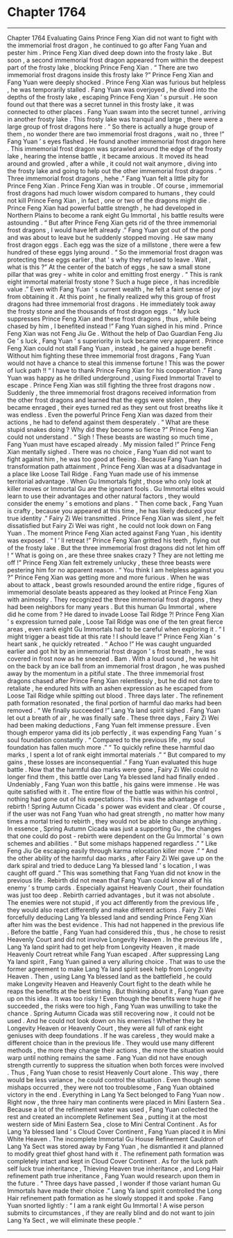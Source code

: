 
# Chapter 1764


---

Chapter 1764 Evaluating Gains
Prince Feng Xian did not want to fight with the immemorial frost dragon , he continued to go after Fang Yuan and pester him .
Prince Feng Xian dived deep down into the frosty lake .
But soon , a second immemorial frost dragon appeared from within the deepest part of the frosty lake , blocking Prince Feng Xian .
“ There are two immemorial frost dragons inside this frosty lake ?” Prince Feng Xian and Fang Yuan were deeply shocked .
Prince Feng Xian was furious but helpless , he was temporarily stalled .
Fang Yuan was overjoyed , he dived into the depths of the frosty lake , escaping Prince Feng Xian ’ s pursuit .
He soon found out that there was a secret tunnel in this frosty lake , it was connected to other places .
Fang Yuan swam into the secret tunnel , arriving in another frosty lake .
This frosty lake was tranquil and large , there were a large group of frost dragons here .
“ So there is actually a huge group of them , no wonder there are two immemorial frost dragons , wait no , three !” Fang Yuan ’ s eyes flashed .
He found another immemorial frost dragon here .
This immemorial frost dragon was sprawled around the edge of the frosty lake , hearing the intense battle , it became anxious .
It moved its head around and growled , after a while , it could not wait anymore , diving into the frosty lake and going to help out the other immemorial frost dragons .
“ Three immemorial frost dragons , hehe .” Fang Yuan felt a little pity for Prince Feng Xian .
Prince Feng Xian was in trouble .
Of course , immemorial frost dragons had much lower wisdom compared to humans , they could not kill Prince Feng Xian , in fact , one or two of the dragons might die .
Prince Feng Xian had powerful battle strength , he had developed in Northern Plains to become a rank eight Gu Immortal , his battle results were astounding .
“ But after Prince Feng Xian gets rid of the three immemorial frost dragons , I would have left already .”
Fang Yuan got out of the pond and was about to leave but he suddenly stopped moving .
He saw many frost dragon eggs .
Each egg was the size of a millstone , there were a few hundred of these eggs lying around .
“ So the immemorial frost dragon was protecting these eggs earlier , that ’ s why they refused to leave . Wait , what is this ?”
At the center of the batch of eggs , he saw a small stone pillar that was grey - white in color and emitting frost energy .
“ This is rank eight immortal material frosty stone ? Such a huge piece , it has incredible value .”
Even with Fang Yuan ’ s current wealth , he felt a faint sense of joy from obtaining it .
At this point , he finally realized why this group of frost dragons had three immemorial frost dragons .
He immediately took away the frosty stone and the thousands of frost dragon eggs .
“ My luck suppresses Prince Feng Xian and these frost dragons , thus , while being chased by him , I benefited instead !” Fang Yuan sighed in his mind .
Prince Feng Xian was not Feng Jiu Ge .
Without the help of Dao Guardian Feng Jiu Ge ’ s luck , Fang Yuan ’ s superiority in luck became very apparent .
Prince Feng Xian could not stall Fang Yuan , instead , he gained a huge benefit . Without him fighting these three immemorial frost dragons , Fang Yuan would not have a chance to steal this immense fortune !
This was the power of luck path !!
“ I have to thank Prince Feng Xian for his cooperation .” Fang Yuan was happy as he drilled underground , using Fixed Immortal Travel to escape .
Prince Feng Xian was still fighting the three frost dragons now .
Suddenly , the three immemorial frost dragons received information from the other frost dragons and learned that the eggs were stolen , they became enraged , their eyes turned red as they sent out frost breaths like it was endless .
Even the powerful Prince Feng Xian was dazed from their actions , he had to defend against them desperately .
“ What are these stupid snakes doing ? Why did they become so fierce ?” Prince Feng Xian could not understand .
“ Sigh ! These beasts are wasting so much time , Fang Yuan must have escaped already . My mission failed !” Prince Feng Xian mentally sighed .
There was no choice , Fang Yuan did not want to fight against him , he was too good at fleeing .
Because Fang Yuan had transformation path attainment , Prince Feng Xian was at a disadvantage in a place like Loose Tail Ridge .
Fang Yuan made use of his immense territorial advantage .
When Gu Immortals fight , those who only look at killer moves or Immortal Gu are the ignorant fools . Gu Immortal elites would learn to use their advantages and other natural factors , they would consider the enemy ’ s emotions and plans .
“ Then come back , Fang Yuan is crafty , because you appeared at this time , he has likely deduced your true identity .” Fairy Zi Wei transmitted .
Prince Feng Xian was silent , he felt dissatisfied but Fairy Zi Wei was right , he could not look down on Fang Yuan .
The moment Prince Feng Xian acted against Fang Yuan , his identity was exposed .
“ I ’ ll retreat !” Prince Feng Xian gritted his teeth , flying out of the frosty lake .
But the three immemorial frost dragons did not let him off !
“ What is going on , are these three snakes crazy ? They are not letting me off !” Prince Feng Xian felt extremely unlucky , these three beasts were pestering him for no apparent reason .
“ You think I am helpless against you ?” Prince Feng Xian was getting more and more furious .
When he was about to attack , beast growls resounded around the entire ridge , figures of immemorial desolate beasts appeared as they looked at Prince Feng Xian with animosity .
They recognized the three immemorial frost dragons , they had been neighbors for many years .
But this human Gu Immortal , where did he come from ?
He dared to invade Loose Tail Ridge ?!
Prince Feng Xian ’ s expression turned pale , Loose Tail Ridge was one of the ten great fierce areas , even rank eight Gu Immortals had to be careful when exploring it .
“ I might trigger a beast tide at this rate ! I should leave !” Prince Feng Xian ’ s heart sank , he quickly retreated .
“ Achoo !” He was caught unguarded earlier and got hit by an immemorial frost dragon ’ s frost breath , he was covered in frost now as he sneezed .
Bam .
With a loud sound , he was hit on the back by an ice ball from an immemorial frost dragon , he was pushed away by the momentum in a pitiful state .
The three immemorial frost dragons chased after Prince Feng Xian relentlessly , but he did not dare to retaliate , he endured hits with an ashen expression as he escaped from Loose Tail Ridge while spitting out blood .
Three days later .
The refinement path formation resonated , the final portion of harmful dao marks had been removed .
“ We finally succeeded !” Lang Ya land spirit sighed .
Fang Yuan let out a breath of air , he was finally safe .
These three days , Fairy Zi Wei had been making deductions , Fang Yuan felt immense pressure . Even though emperor yama did its job perfectly , it was expending Fang Yuan ’ s soul foundation constantly .
“ Compared to the previous life , my soul foundation has fallen much more .”
“ To quickly refine these harmful dao marks , I spent a lot of rank eight immortal materials .”
“ But compared to my gains , these losses are inconsequential .”
Fang Yuan evaluated this huge battle .
Now that the harmful dao marks were gone , Fairy Zi Wei could no longer find them , this battle over Lang Ya blessed land had finally ended .
Undeniably , Fang Yuan won this battle , his gains were immense .
He was quite satisfied with it .
The entire flow of the battle was within his control , nothing had gone out of his expectations .
This was the advantage of rebirth !
Spring Autumn Cicada ’ s power was evident and clear .
Of course , if the user was not Fang Yuan who had great strength , no matter how many times a mortal tried to rebirth , they would not be able to change anything .
In essence , Spring Autumn Cicada was just a supporting Gu , the changes that one could do post - rebirth were dependent on the Gu Immortal ’ s own schemes and abilities .
“ But some mishaps happened regardless .”
“ Like Feng Jiu Ge escaping easily through karma relocation killer move .”
“ And the other ability of the harmful dao marks , after Fairy Zi Wei gave up on the dark spiral and tried to deduce Lang Ya blessed land ’ s location , I was caught off guard .”
This was something that Fang Yuan did not know in the previous life .
Rebirth did not mean that Fang Yuan could know all of his enemy ’ s trump cards .
Especially against Heavenly Court , their foundation was just too deep .
Rebirth carried advantages , but it was not absolute .
The enemies were not stupid , if you act differently from the previous life , they would also react differently and make different actions .
Fairy Zi Wei forcefully deducing Lang Ya blessed land and sending Prince Feng Xian after him was the best evidence .
This had not happened in the previous life .
Before the battle , Fang Yuan had considered this , thus , he chose to resist Heavenly Court and did not involve Longevity Heaven .
In the previous life , Lang Ya land spirit had to get help from Longevity Heaven , it made Heavenly Court retreat while Fang Yuan escaped .
After suppressing Lang Ya land spirit , Fang Yuan gained a very alluring choice .
That was to use the former agreement to make Lang Ya land spirit seek help from Longevity Heaven . Then , using Lang Ya blessed land as the battlefield , he could make Longevity Heaven and Heavenly Court fight to the death while he reaps the benefits at the best timing .
But thinking about it , Fang Yuan gave up on this idea .
It was too risky !
Even though the benefits were huge if he succeeded , the risks were too high , Fang Yuan was unwilling to take the chance .
Spring Autumn Cicada was still recovering now , it could not be used .
And he could not look down on his enemies !
Whether they be Longevity Heaven or Heavenly Court , they were all full of rank eight geniuses with deep foundations .
If he was careless , they would make a different choice than in the previous life . They would use many different methods , the more they change their actions , the more the situation would warp until nothing remains the same .
Fang Yuan did not have enough strength currently to suppress the situation when both forces were involved .
Thus , Fang Yuan chose to resist Heavenly Court alone .
This way , there would be less variance , he could control the situation . Even though some mishaps occurred , they were not too troublesome , Fang Yuan obtained victory in the end .
Everything in Lang Ya Sect belonged to Fang Yuan now .
Right now , the three hairy man continents were placed in Mini Eastern Sea .
Because a lot of the refinement water was used , Fang Yuan collected the rest and created an incomplete Refinement Sea , putting it at the most western side of Mini Eastern Sea , close to Mini Central Continent .
As for Lang Ya blessed land ’ s Cloud Cover Continent , Fang Yuan placed it in Mini White Heaven .
The incomplete Immortal Gu House Refinement Cauldron of Lang Ya Sect was stored away by Fang Yuan , he dismantled it and planned to modify great thief ghost hand with it .
The refinement path formation was completely intact and kept in Cloud Cover Continent .
As for the luck path self luck true inheritance , Thieving Heaven true inheritance , and Long Hair refinement path true inheritance , Fang Yuan would research upon them in the future .
“ Three days have passed , I wonder if those variant human Gu Immortals have made their choice .” Lang Ya land spirit controlled the Long Hair refinement path formation as he slowly stopped it and spoke .
Fang Yuan snorted lightly : “ I am a rank eight Gu Immortal ! A wise person submits to circumstances , if they are really blind and do not want to join Lang Ya Sect , we will eliminate these people .”

---

